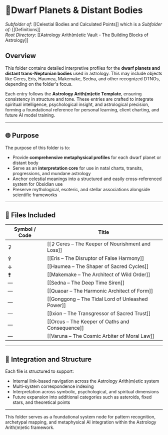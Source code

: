 # 📁Dwarf Planets & Distant Bodies  
*Subfolder of:* [[Celestial Bodies and Calculated Points]]
which is a *Subfolder of:* [[Definitions]]  
*Root Directory:* [[Astrology Arith(m)etic Vault - The Building Blocks of Astrology]]

## Overview

This folder contains detailed interpretive profiles for the **dwarf planets and distant trans-Neptunian bodies** used in astrology. This may include objects like Ceres, Eris, Haumea, Makemake, Sedna, and other recognized DTNOs, depending on the folder's focus.

Each entry follows the **Astrology Arith(m)etic Template**, ensuring consistency in structure and tone. These entries are crafted to integrate spiritual intelligence, psychological insight, and astrological precision, forming a foundational reference for personal learning, client charting, and future AI model training.

---

## 🌐 Purpose

The purpose of this folder is to:

- Provide **comprehensive metaphysical profiles** for each dwarf planet or distant body  
- Serve as an **interpretation core** for use in natal charts, transits, progressions, and mundane astrology  
- Anchor celestial meanings into a structured and easily cross-referenced system for Obsidian use  
- Preserve mythological, esoteric, and stellar associations alongside scientific frameworks

---

## 🌌 Files Included

| Symbol / Code | Title |
|---------------|-------|
| ⚳ | [[⚳ Ceres – The Keeper of Nourishment and Loss]] |
| ⚴ | [[Eris – The Disruptor of False Harmony]] |
| ⚶ | [[Haumea – The Shaper of Sacred Cycles]] |
| ⚵ | [[Makemake – The Architect of Wild Order]] |
| — | [[Sedna – The Deep Time Siren]] |
| — | [[Quaoar – The Harmonic Architect of Form]] |
| — | [[Gonggong – The Tidal Lord of Unleashed Power]] |
| — | [[Ixion – The Transgressor of Sacred Trust]] |
| — | [[Orcus – The Keeper of Oaths and Consequence]] |
| — | [[Varuna – The Cosmic Arbiter of Moral Law]] |

---

## 🧩 Integration and Structure

Each file is structured to support:

- Internal link-based navigation across the Astrology Arith(m)etic system  
- Multi-system correspondence indexing  
- Interpretation across symbolic, psychological, and spiritual dimensions  
- Future expansion into additional categories such as asteroids, fixed stars, and theoretical points

---

This folder serves as a foundational system node for pattern recognition, archetypal mapping, and metaphysical AI integration within the Astrology Arith(m)etic framework.
